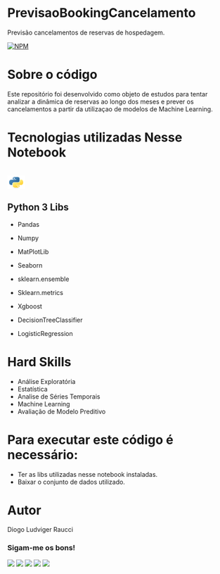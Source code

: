 # PrevisaoBookingCancelamento
Previsão cancelamentos de reservas de hospedagem.

[![NPM](https://img.shields.io/npm/l/react)](https://github.com/diogoraucci/Cotacoes_MT5/blob/main/LICENSE)

## 

# Sobre o código
Este repositório foi desenvolvido como objeto de estudos para tentar analizar a dinâmica de reservas ao longo dos meses e prever os cancelamentos a partir da utilizaçao de modelos de Machine Learning.

# Tecnologias utilizadas Nesse Notebook       
<div style="display: inline_block"><br>
  <img align="center" alt="Rafa-Python" height="30" width="40" src="https://raw.githubusercontent.com/devicons/devicon/master/icons/python/python-original.svg">
</div>
  
  ##
## Python 3 Libs
- Pandas
- Numpy
- MatPlotLib
- Seaborn 
- sklearn.ensemble 
- Sklearn.metrics
- Xgboost 
- DecisionTreeClassifier
- LogisticRegression

  ##
# Hard Skills 
- Análise Exploratória
- Estatística
- Analise de Séries Temporais
- Machine Learning
- Avaliação de Modelo Preditivo


# Para executar este código é necessário:
- Ter as libs utilizadas nesse notebook instaladas.
- Baixar o conjunto de dados utilizado.

# Autor
Diogo Ludviger Raucci
### Sigam-me os bons!
<div> 
<a href="https://instagram.com/diogoludviger" target="_blank"><img src="https://img.shields.io/badge/-Instagram-%23E4405F?style=for-the-badge&logo=instagram&logoColor=white" target="_blank"></a>
<a href = "mailto:diogoraucci@gmail.com"><img src="https://img.shields.io/badge/-Gmail-%23333?style=for-the-badge&logo=gmail&logoColor=white" target="_blank"></a>
<a href="https://www.linkedin.com/in/diogoraucci" target="_blank"><img src="https://img.shields.io/badge/-LinkedIn-%230077B5?style=for-the-badge&logo=linkedin&logoColor=white" target="_blank"></a> 
<a href="https://medium.com/@diogoraucci" target="_blank"><img src="https://img.shields.io/badge/Medium-12100E?style=for-the-badge&logo=medium&logoColor=white" target="_blank"></a>
<a href="https://www.behance.net/3diogo" target="_blank"><img src="https://img.shields.io/badge/-Behance-blue?style=for-the-badge&logo=behance&logoColor=white" target="_blank"></a>
</div>
